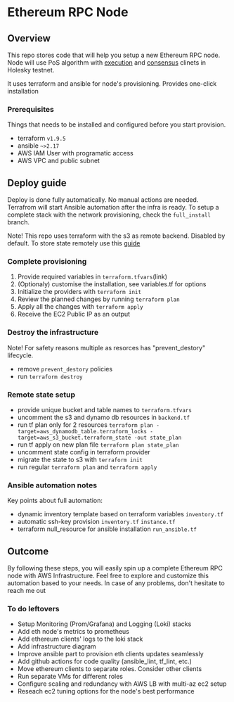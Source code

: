 # Ethereum RPC Node

## Overview

This repo stores code that will help you setup a new Ethereum RPC node.
Node will use PoS algorithm with [execution](https://geth.ethereum.org/) and [consensus](https://lighthouse.sigmaprime.io/client/get-started) clinets in Holesky testnet.

It uses terraform and ansible for node's provisioning. Provides one-click installation

### Prerequisites

Things that needs to be installed and configured before you start provision.

- terraform `v1.9.5`
- ansible `~>2.17`
- AWS IAM User with programatic access
- AWS VPC and public subnet

## Deploy guide

Deploy is done fully automatically. No manual actions are needed.
Terrafrom will start Ansible automation after the infra is ready.
To setup a complete stack with the network provisioning, check the `full_install` branch.

Note! This repo uses terraform with the s3 as remote backend. Disabled by default.
To store state remotely use this [guide](#Remote-state-setup)

### Complete provisioning

1. Provide required variables in `terraform.tfvars`(link)
2. (Optionaly) customise the installation, see variables.tf for options
3. Initialize the providers with `terraform init`
4. Review the planned changes by running `terraform plan`
5. Apply all the changes with `terraform apply`
6. Receive the EC2 Public IP as an output

### Destroy the infrastructure

Note! For safety reasons multiple as resorces has "prevent_destory" lifecycle.

- remove `prevent_destory` policies
- run `terraform destroy`

### Remote state setup

- provide unique bucket and table names to `terraform.tfvars`
- uncomment the s3 and dynamo db resources in `backend.tf`
- run tf plan only for 2 resources
    `terraform plan -target=aws_dynamodb_table.terraform_locks -target=aws_s3_bucket.terraform_state -out state_plan`
- run tf apply on new plan file
    `terraform plan state_plan`
- uncomment state config in terraform provider
- migrate the state to s3 with `terraform init`
- run regular `terraform plan` and `terraform apply`

### Ansible automation notes

Key points about full automation:

- dynamic inventory template based on terraform variables `inventory.tf`
- automatic ssh-key provision `inventory.tf` `instance.tf`
- terraform null_resource for ansible installation `run_ansible.tf`

## Outcome

By following these steps, you will easily spin up a complete Ethereum RPC node with AWS Infrastructure. Feel free to explore and customize this automation based to your needs.
In case of any problems, don't hesitate to reach me out

### To do leftovers

- Setup Monitoring (Prom/Grafana) and Logging (Loki) stacks
- Add eth node's metrics to prometheus
- Add ethereum clients' logs to the loki stack
- Add infrastructure diagram
- Improve ansible part to provision eth clients updates seamlessly
- Add github actions for code quality (ansible_lint, tf_lint, etc.)
- Move ethereum clients to separate roles. Consider other clients
- Run separate VMs for different roles
- Configure scaling and redundancy with AWS LB with multi-az ec2 setup
- Reseach ec2 tuning options for the node's best performance
